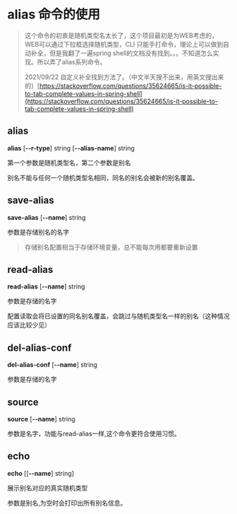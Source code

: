 # alias 命令的使用

> 这个命令的初衷是随机类型名太长了，这个项目最初是为WEB考虑的，WEB可以通过下拉框选择随机类型，CLI 只能手打命令，理论上可以做到自动补全，但是我翻了一遍spring shell的文档没有找到。。。不知道怎么实现。所以弄了alias系列命令。
>
> 2021/09/22 自定义补全找到方法了。（中文半天搜不出来，用英文搜出来的）[https://stackoverflow.com/questions/35624665/is-it-possible-to-tab-complete-values-in-spring-shell](https://stackoverflow.com/questions/35624665/is-it-possible-to-tab-complete-values-in-spring-shell)

## alias

**alias** [**--r-type**] string [**--alias-name**] string  

第一个参数是随机类型名，第二个参数是别名

别名不能与任何一个随机类型名相同，同名的别名会被新的别名覆盖。

## save-alias

**save-alias** [**--name**] string  

参数是存储别名的名字

> 存储别名配置相当于存储环境变量，总不能每次用都要重新设置


## read-alias

**read-alias** [**--name**] string 

参数是存储的名字

配置读取会将已设置的同名别名覆盖，会跳过与随机类型名一样的别名（这种情况应该比较少见）

## del-alias-conf

**del-alias-conf** [**--name**] string  

参数是存储的名字

## source

**source** [**--name**] string

参数是名字，功能与read-alias一样,这个命令更符合使用习惯。

## echo

**echo** [[**--name**] string]  

展示别名对应的真实随机类型

参数是别名,为空时会打印出所有别名信息。

